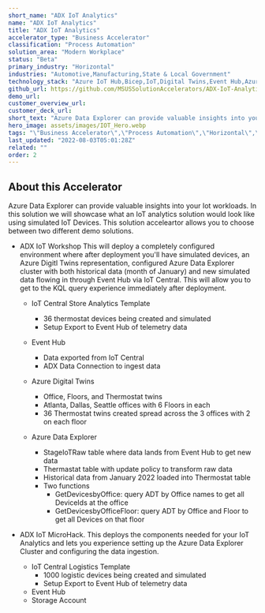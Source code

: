 ```yaml
---
short_name: "ADX IoT Analytics"
name: "ADX IoT Analytics"
title: "ADX IoT Analytics"
accelerator_type: "Business Accelerator"
classification: "Process Automation"
solution_area: "Modern Workplace"
status: "Beta"
primary_industry: "Horizontal"
industries: "Automotive,Manufacturing,State & Local Government"
technology_stack: "Azure IoT Hub,Bicep,IoT,Digital Twins,Event Hub,Azure Data Explorer"
github_url: https://github.com/MSUSSolutionAccelerators/ADX-IoT-Analytics-Solution-Accelerator
demo_url: 
customer_overview_url: 
customer_deck_url: 
short_text: "Azure Data Explorer can provide valuable insights into your IoT workloads."
hero_image: assets/images/IOT_Hero.webp
tags: "\"Business Accelerator\",\"Process Automation\",\"Horizontal\",\"Automotive\",\"Manufacturing\",\"State & Local Government\",\"Azure IoT Hub\",\"Bicep\",\"IoT\",\"Digital Twins\",\"Event Hub\",\"Azure Data Explorer\",\"Modern Workplace\",\"Beta\""
last_updated: "2022-08-03T05:01:28Z"
related: ""
order: 2
---
```

## About this Accelerator

Azure Data Explorer can provide valuable insights into your Iot workloads. In this solution we will showcase what an IoT analytics solution would look like using simulated IoT Devices. This solution acceleartor allows you to choose between two different demo solutions.

* ADX IoT Workshop This will deploy a completely configured environment where after deployment you'll have simulated devices, an Azure Digitl Twins representation, configured Azure Data Explorer cluster with both historical data (month of January) and new simulated data flowing in through Event Hub via IoT Central. This will allow you to get to the KQL query experience immediately after deployment.
    * IoT Central Store Analytics Template
        * 36 thermostat devices being created and simulated
        * Setup Export to Event Hub of telemetry data

    * Event Hub
        * Data exported from IoT Central
        * ADX Data Connection to ingest data
        
    * Azure Digital Twins
        * Office, Floors, and Thermostat twins
        * Atlanta, Dallas, Seattle offices with 6 Floors in each
        * 36 Thermostat twins created spread across the 3 offices with 2 on each floor
        
    * Azure Data Explorer
        * StageIoTRaw table where data lands from Event Hub to get new data
        * Thermastat table with update policy to transform raw data
        * Historical data from January 2022 loaded into Thermostat table
        * Two functions
            * GetDevicesbyOffice: query ADT by Office names to get all DeviceIds at the office
            * GetDevicesbyOfficeFloor: query ADT by Office and Floor to get all Devices on that floor

* ADX IoT MicroHack. This deploys the components needed for your IoT Analytics and lets you experience setting up the Azure Data Explorer Cluster and configuring the data ingestion.

    * IoT Central Logistics Template
        * 1000 logistic devices being created and simulated
        * Setup Export to Event Hub of telemetry data
    * Event Hub
    * Storage Account
